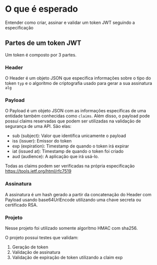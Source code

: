 # O que é esperado

Entender como criar, assinar e validar um token JWT seguindo a especificação 

##  Partes de um token JWT

Um token é composto por 3 partes. 

### Header
O Header é um objeto JSON que especifica informações sobre o tipo do token `typ` e o algorítmo de criptografia usado para gerar a sua assinatura `alg`

### Payload
O Payload é um objeto JSON com as informações específicas de uma entidade também conhecidas como `claims`. 
Além disso, o payload pode possui claims reservadas que podem ser utilizadas na validação de segurança de uma API.
São elas:
- sub (subject): Valor que identifica unicamente o payload
- iss (issuer): Emissor do token
- exp (expiration): Timestamp de quando o token irá expirar
- iat (issued at): Timestamp de quando o token foi criado
- aud (audience): A aplicação que irá usá-lo.

Todas as claims podem ser verificadas na própria especificação https://tools.ietf.org/html/rfc7519

### Assinatura
A assinatura é um hash gerado a partir da concatenação do Header com Payload usando base64UrlEncode utilizando uma chave secreta ou certificado RSA. 

### Projeto

Nesse projeto foi utilizado somente algorítmo HMAC com sha256. 

O projeto possui testes que validam:
1. Geração de token
2. Validação de assinatura
3. Validação de expiração de token utilizando a claim exp